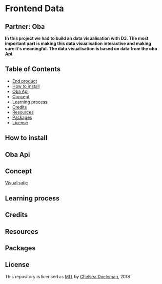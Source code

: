 # Frontend Data

## Partner: Oba 
**In this project we had to build an data visualisation with D3. The most important part is making this data visualisation interactive and making sure it's meaningful. The data visualisation is based on data from the oba Api.**


## Table of Contents
* [End product](#end-product) 
* [How to install](#how-to-install) 
* [Oba Api](#the-data) 
* [Concept](#concept)
* [Learning process](#learning-process)
* [Credits](#credits)
* [Resources](#resources)
* [Packages](#packages)
* [License](#license)

## How to install

## Oba Api

## Concept

[Visualisatie](./Visualisatie.png)

## Learning process

## Credits

## Resources

## Packages

## License
This repository is licensed as [MIT](license) by [Chelsea Doeleman](https://github.com/chelseadoeleman), 2018